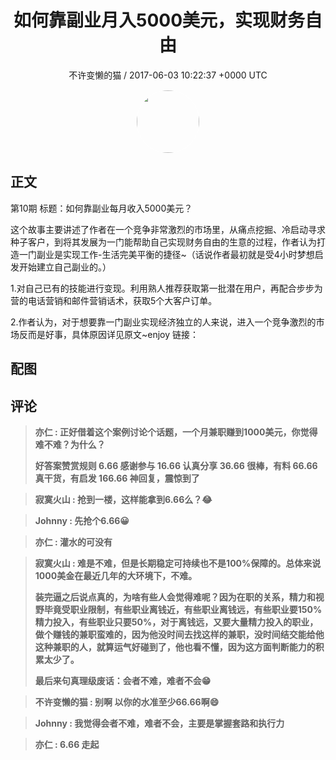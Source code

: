 <h1 align="center">如何靠副业月入5000美元，实现财务自由</h1>
<p align="center">
    <a>不许变懒的猫 / 2017-06-03 10:22:37 &#43;0000 UTC</a>
</p>

<div align="center">
    <img src="https://images.zsxq.com/FifUgrwrlRjBklYMlIEHu1P4TYxb?e=1590940799&amp;token=kIxbL07-8jAj8w1n4s9zv64FuZZNEATmlU_Vm6zD:wBt0z7mEvMjrHLyQxIrucWWf9ic=" width="100" height="100" style="border:1px solid;border-radius:50%; color:#ffffff"/>
</div>

## 正文

<div>
  第10期   
标题：如何靠副业每月收入5000美元？

这个故事主要讲述了作者在一个竞争非常激烈的市场里，从痛点挖掘、冷启动寻求种子客户，到将其发展为一门能帮助自己实现财务自由的生意的过程，作者认为打造一门副业是实现工作-生活完美平衡的捷径~（话说作者最初就是受4小时梦想启发开始建立自己副业的。）

1.对自己已有的技能进行变现。利用熟人推荐获取第一批潜在用户，再配合步步为营的电话营销和邮件营销话术，获取5个大客户订单。

2.作者认为，对于想要靠一门副业实现经济独立的人来说，进入一个竞争激烈的市场反而是好事，具体原因详见原文~enjoy
链接：
</div>

## 配图
<div class="image" align="center">

</div>

## 评论

<div align="left">
<div>

<blockquote >
<span> <strong>亦仁 : 正好借着这个案例讨论个话题，一个月兼职赚到1000美元，你觉得难不难？为什么？

好答案赞赏规则
6.66 感谢参与
16.66 认真分享
36.66 很棒，有料
66.66 真干货，有启发
166.66 神回复，震惊到了 </strong></span>
</blockquote>

<blockquote >
<span> <strong>寂寞火山 : 抢到一楼，这样能拿到6.66么？😂 </strong></span>
</blockquote>

<blockquote >
<span> <strong>Johnny : 先抢个6.66😀 </strong></span>
</blockquote>

<blockquote >
<span> <strong>亦仁 : 灌水的可没有 </strong></span>
</blockquote>

<blockquote >
<span> <strong>寂寞火山 : 难是不难，但是长期稳定可持续也不是100%保障的。总体来说1000美金在最近几年的大环境下，不难。

装完逼之后说点真的，为啥有些人会觉得难呢？因为在职的关系，精力和视野毕竟受职业限制，有些职业离钱近，有些职业离钱远，有些职业要150%精力投入，有些职业只要50%，对于离钱远，又要大量精力投入的职业，做个赚钱的兼职蛮难的，因为他没时间去找这样的兼职，没时间结交能给他这种兼职的人，就算运气好碰到了，他也看不懂，因为这方面判断能力的积累太少了。

最后来句真理级废话：会者不难，难者不会😁 </strong></span>
</blockquote>

<blockquote >
<span> <strong>不许变懒的猫 : 别啊 以你的水准至少66.66啊😄 </strong></span>
</blockquote>

<blockquote >
<span> <strong>Johnny : 我觉得会者不难，难者不会，主要是掌握套路和执行力 </strong></span>
</blockquote>

<blockquote >
<span> <strong>亦仁 : 6.66 走起 </strong></span>
</blockquote>

</div>
</div>